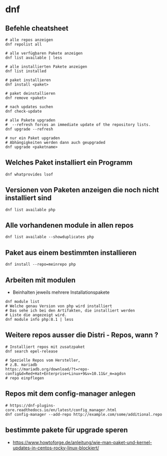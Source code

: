 # dnf

## Befehle cheatsheet

```
# alle repos anzeigen
dnf repolist all

# alle verfügbaren Pakete anzeigen
dnf list available | less

# alle installierten Pakete anzeigen
dnf list installed 

# paket installieren
dnf install <paket>

# paket deinstallieren 
dnf remove <paket>

# nach updates suchen 
dnf check-update 

# alle Pakete upgraden 
#  --refresh forces an immediate update of the repository lists.
dnf upgrade --refresh 

# nur ein Paket upgraden
# Abhängigkeiten werden dann auch geupgraded 
dnf upgrade <paketname>
```

## Welches Paket installiert ein Programm 

```
dnf whatprovides lsof 

```

## Versionen von Paketen anzeigen die noch nicht installiert sind 

```
dnf list available php 
```

## Alle vorhandenen module in allen repos 

```
dnf list available --showduplicates php 
```

## Paket aus einem bestimmten installieren

```
dnf install --repo=meinrepo php
```

## Arbeiten mit modulen 

  * Beinhalten jeweils mehrere Installationspakete 

```
dnf module list
# Welche genau Version von php wird installiert 
# Das sehe ich bei den Artifakten, die installiert werden 
# Liste die angezeigt wird.
dnf module info php:8.1 | less

```

## Weitere repos ausser die Distri - Repos, wann ? 

```
# Installiert repos mit zusatzpaket 
dnf search epel-release 

# Spezielle Repos vom Hersteller,
# z.B. mariadb 
https://mariadb.org/download/?t=repo-config&d=Red+Hat+Enterprise+Linux+9&v=10.11&r_m=agdsn
# repo einpflegen
```

## Repos mit dem config-manager anlegen

```
# https://dnf-plugins-core.readthedocs.io/en/latest/config_manager.html
dnf config-manager --add-repo http://example.com/some/additional.repo
```

## bestimmte pakete für upgrade speren 

  * https://www.howtoforge.de/anleitung/wie-man-paket-und-kernel-updates-in-centos-rocky-linux-blockiert/

